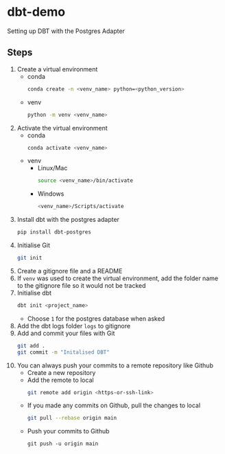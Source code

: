 # dbt-demo
Setting up DBT with the Postgres Adapter

## Steps
1) Create a virtual environment
    - conda
        ```bash
        conda create -n <venv_name> python=<python_version>
        ```
    - venv
        ```bash
        python -m venv <venv_name>
        ```
2) Activate the virtual environment
    - conda
        ```bash
        conda activate <venv_name>
        ```
    - venv
        - Linux/Mac
            ```bash
            source <venv_name>/bin/activate
            ```
        - Windows
            ```bash
            <venv_name>/Scripts/activate
            ```
3) Install dbt with the postgres adapter
    ```bash
    pip install dbt-postgres
    ```
4) Initialise Git
    ```bash
    git init
    ```
5) Create a gitignore file and a README
6) If `venv` was used to create the virtual environment, add the folder name to the gitignore file so it would not be tracked
7) Initialise dbt
    ```bash
    dbt init <project_name>
    ```
    - Choose `1` for the postgres database when asked
8) Add the dbt logs folder `logs` to gitignore
9) Add and commit your files with Git
    ```bash
    git add .
    git commit -m "Initalised DBT" 
    ```
10) You can always push your commits to a remote repository like Github
    - Create a new repository
    - Add the remote to local
        ```bash
        git remote add origin <https-or-ssh-link>
        ```
    - If you made any commits on Github, pull the changes to local
        ```bash
        git pull --rebase origin main
        ```
    - Push your commits to Github
        ```
        git push -u origin main
        ```